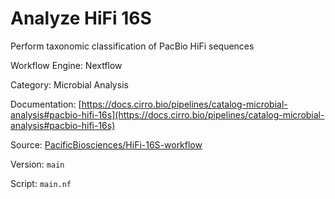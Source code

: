 # Analyze HiFi 16S

Perform taxonomic classification of PacBio HiFi sequences


Workflow Engine: Nextflow


Category: Microbial Analysis


Documentation: [https://docs.cirro.bio/pipelines/catalog-microbial-analysis#pacbio-hifi-16s](https://docs.cirro.bio/pipelines/catalog-microbial-analysis#pacbio-hifi-16s)


Source: [PacificBiosciences/HiFi-16S-workflow](PacificBiosciences/HiFi-16S-workflow)


Version: `main`


Script: `main.nf`
